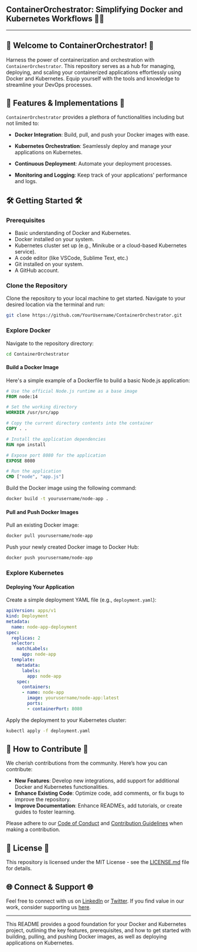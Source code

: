 ## **ContainerOrchestrator: Simplifying Docker and Kubernetes Workflows** 🐳🎡

---

## 🌿 Welcome to ContainerOrchestrator! 🌿

Harness the power of containerization and orchestration with `ContainerOrchestrator`. This repository serves as a hub for managing, deploying, and scaling your containerized applications effortlessly using Docker and Kubernetes. Equip yourself with the tools and knowledge to streamline your DevOps processes.

## 🚀 Features & Implementations 🚀

`ContainerOrchestrator` provides a plethora of functionalities including but not limited to:

- **Docker Integration**: Build, pull, and push your Docker images with ease.
  
- **Kubernetes Orchestration**: Seamlessly deploy and manage your applications on Kubernetes.
  
- **Continuous Deployment**: Automate your deployment processes.
  
- **Monitoring and Logging**: Keep track of your applications' performance and logs.

## 🛠️ Getting Started 🛠️

### Prerequisites

- Basic understanding of Docker and Kubernetes.
- Docker installed on your system.
- Kubernetes cluster set up (e.g., Minikube or a cloud-based Kubernetes service).
- A code editor (like VSCode, Sublime Text, etc.)
- Git installed on your system.
- A GitHub account.

### Clone the Repository

Clone the repository to your local machine to get started. Navigate to your desired location via the terminal and run:

```bash
git clone https://github.com/YourUsername/ContainerOrchestrator.git
```

### Explore Docker

Navigate to the repository directory:

```bash
cd ContainerOrchestrator
```

#### Build a Docker Image

Here's a simple example of a Dockerfile to build a basic Node.js application:

```Dockerfile
# Use the official Node.js runtime as a base image
FROM node:14

# Set the working directory
WORKDIR /usr/src/app

# Copy the current directory contents into the container
COPY . .

# Install the application dependencies
RUN npm install

# Expose port 8080 for the application
EXPOSE 8080

# Run the application
CMD ["node", "app.js"]
```

Build the Docker image using the following command:

```bash
docker build -t yourusername/node-app .
```

#### Pull and Push Docker Images

Pull an existing Docker image:

```bash
docker pull yourusername/node-app
```

Push your newly created Docker image to Docker Hub:

```bash
docker push yourusername/node-app
```

### Explore Kubernetes

#### Deploying Your Application

Create a simple deployment YAML file (e.g., `deployment.yaml`):

```yaml
apiVersion: apps/v1
kind: Deployment
metadata:
  name: node-app-deployment
spec:
  replicas: 2
  selector:
    matchLabels:
      app: node-app
  template:
    metadata:
      labels:
        app: node-app
    spec:
      containers:
      - name: node-app
        image: yourusername/node-app:latest
        ports:
        - containerPort: 8080
```

Apply the deployment to your Kubernetes cluster:

```bash
kubectl apply -f deployment.yaml
```

## 🤝 How to Contribute 🤝

We cherish contributions from the community. Here’s how you can contribute:

- **New Features**: Develop new integrations, add support for additional Docker and Kubernetes functionalities.
- **Enhance Existing Code**: Optimize code, add comments, or fix bugs to improve the repository.
- **Improve Documentation**: Enhance READMEs, add tutorials, or create guides to foster learning.

Please adhere to our [Code of Conduct](CODE_OF_CONDUCT.md) and [Contribution Guidelines](CONTRIBUTING.md) when making a contribution.

## 📜 License 📜

This repository is licensed under the MIT License - see the [LICENSE.md](LICENSE.md) file for details.

## 🌐 Connect & Support 🌐

Feel free to connect with us on [LinkedIn](Your_LinkedIn_Profile) or [Twitter](Your_Twitter_Profile). If you find value in our work, consider supporting us [here](Your_Support_Link).

---

This README provides a good foundation for your Docker and Kubernetes project, outlining the key features, prerequisites, and how to get started with building, pulling, and pushing Docker images, as well as deploying applications on Kubernetes.
